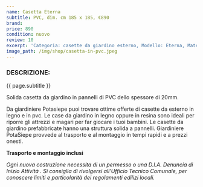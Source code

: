 ```yaml
---
name: Casetta Eterna
subtitle: PVC, dim. cm 185 x 185, €890
brand:
price: 890
condition: nuovo
review: 10
excerpt: 'Categoria: casette da giardino esterno, Modello: Eterna, Materiale: PVC , Prezzo: €890, Dimensioni cm: 185 x 185'
image_path: /img/shop/casetta-in-pvc.jpeg
---
```

### DESCRIZIONE:
{{ page.subtitle }}

Solida casetta da giardino in pannelli di PVC dello spessore di 20mm. 

Da giardiniere Potasiepe puoi trovare ottime offerte di casette da esterno in legno e in pvc. Le case da giardino in legno oppure in resina sono ideali per riporre gli attrezzi e magari per far giocare i tuoi bambini. Le casette da giardino prefabbricate hanno una struttura solida a pannelli. Giardiniere PotaSiepe provvede al trasporto e al montaggio in tempi rapidi e a prezzi onesti.

**Trasporto e montaggio inclusi**

*Ogni nuova costruzione necessita di un permesso o una D.I.A. Denuncia di Inizio Attività . Si consiglia di rivolgersi all’Ufficio Tecnico Comunale, per conoscere limiti e particolarità dei regolamenti edilizi locali.*
